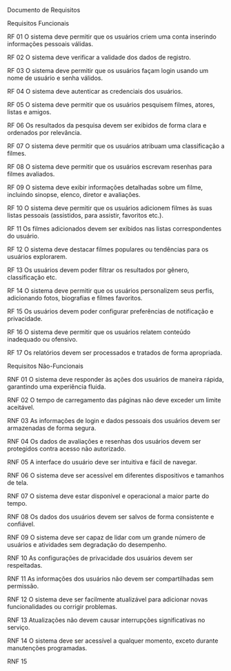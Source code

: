 Documento de Requisitos

Requisitos Funcionais

RF 01 
 O sistema deve permitir que os usuários criem uma conta inserindo informações pessoais válidas.

RF 02
 O sistema deve verificar a validade dos dados de registro.

RF 03
 O sistema deve permitir que os usuários façam login usando um nome de usuário e
senha válidos.

RF 04
 O sistema deve autenticar as credenciais dos usuários.

RF 05
 O sistema deve permitir que os usuários pesquisem filmes, atores, listas e amigos.

RF 06
 Os resultados da pesquisa devem ser exibidos de forma clara e ordenados por
relevância.

RF 07
 O sistema deve permitir que os usuários atribuam uma classificação a filmes.

RF 08
 O sistema deve permitir que os usuários escrevam resenhas para filmes avaliados.

RF 09
 O sistema deve exibir informações detalhadas sobre um filme, incluindo sinopse,
elenco, diretor e avaliações.

RF 10
 O sistema deve permitir que os usuários adicionem filmes às suas listas pessoais
(assistidos, para assistir, favoritos etc.).

RF 11
 Os filmes adicionados devem ser exibidos nas listas correspondentes do usuário.

RF 12
 O sistema deve destacar filmes populares ou tendências para os usuários
explorarem.
  
RF 13
 Os usuários devem poder filtrar os resultados por gênero, classificação etc.

RF 14
 O sistema deve permitir que os usuários personalizem seus perfis, adicionando fotos, biografias e filmes favoritos.

RF 15 
 Os usuários devem poder configurar preferências de notificação e privacidade.

RF 16
 O sistema deve permitir que os usuários relatem conteúdo inadequado ou ofensivo.
 
RF 17
 Os relatórios devem ser processados e tratados de forma apropriada.
 
Requisitos Não-Funcionais

RNF 01
O sistema deve responder às ações dos usuários de maneira rápida, garantindo
uma experiência fluida.

RNF 02
 O tempo de carregamento das páginas não deve exceder um limite aceitável.

RNF 03
 As informações de login e dados pessoais dos usuários devem ser armazenadas de
forma segura.

RNF 04
 Os dados de avaliações e resenhas dos usuários devem ser protegidos contra
acesso não autorizado.


RNF 05
 A interface do usuário deve ser intuitiva e fácil de navegar.

RNF 06
 O sistema deve ser acessível em diferentes dispositivos e tamanhos de tela.

RNF 07
 O sistema deve estar disponível e operacional a maior parte do tempo.

RNF 08
 Os dados dos usuários devem ser salvos de forma consistente e confiável.

RNF 09
 O sistema deve ser capaz de lidar com um grande número de usuários e atividades
sem degradação do desempenho.

RNF 10
 As configurações de privacidade dos usuários devem ser respeitadas.

RNF 11
 As informações dos usuários não devem ser compartilhadas sem permissão.

RNF 12 
 O sistema deve ser facilmente atualizável para adicionar novas funcionalidades ou
corrigir problemas.

RNF 13
  Atualizações não devem causar interrupções significativas no serviço.

RNF 14 
 O sistema deve ser acessível a qualquer momento, exceto durante manutenções
programadas.

RNF 15
 
